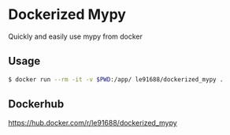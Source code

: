 # Dockerized Mypy

Quickly and easily use mypy from docker

## Usage

```sh
$ docker run --rm -it -v $PWD:/app/ le91688/dockerized_mypy .
```

## Dockerhub

https://hub.docker.com/r/le91688/dockerized_mypy
